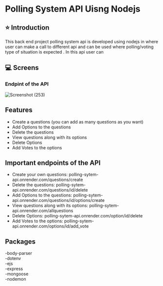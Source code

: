 # Polling System API Uisng Nodejs

## ⭐ Introduction
This back end project polling system api is developed using nodejs in where user can make a call to different api and 
can be used where polling/voting type of situation is expected . In this api user can 

## 💻 Screens
###  Endpint of the API
![Screenshot (253)](https://user-images.githubusercontent.com/114288083/230817352-8c37d841-71be-452a-b4c0-2d09da7ce0c3.png)

## Features
- Create a questions (you can add as many questions as you want)
- Add Options to the questions
- Delete the questions
- View questions along with its options
- Delete Options
- Add Votes to the options

## Important endpoints of the API
- Create your own questions: polling-sytem-api.onrender.com/questions/create
- Delete the questions: polling-sytem-api.onrender.com/questions/id/delete
- Add Options to the questions: polling-sytem-api.onrender.com/questions/id/options/create
- View questions along with its options: polling-sytem-api.onrender.com/allquestions
- Delete Options:  polling-sytem-api.onrender.com/option/id/delete
- Add Votes to the options: polling-sytem-api.onrender.com/options/id/add_vote


## Packages <br/>                        
-body-parser <br/>
-dotenv<br/>
-ejs<br/>
-express<br/>
-mongoose<br/>
-nodemon<br/>
<br/>
<br/>




